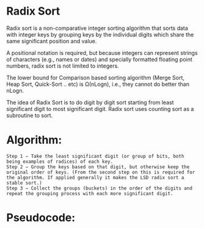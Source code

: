 # Radix Sort
Radix sort is a non-comparative integer sorting algorithm that sorts
data with integer keys by grouping keys by the individual digits which
share the same significant position and value.

A positional notation is required, but because integers can represent
strings of characters (e.g., names or dates) and specially formatted
floating point numbers, radix sort is not limited to integers.

The lower bound for Comparison based sorting algorithm (Merge Sort,
Heap Sort, Quick-Sort .. etc) is Ω(nLogn), i.e., they cannot do better
than nLogn.

The idea of Radix Sort is to do digit by digit sort starting from least
significant digit to most significant digit. Radix sort uses counting
sort as a subroutine to sort.

# Algorithm:

	Step 1 − Take the least significant digit (or group of bits, both being examples of radices) of each key.
	Step 2 − Group the keys based on that digit, but otherwise keep the original order of keys. (From the second step on this is required for the algorithm. If applied generally it makes the LSD radix sort a stable sort.)
	Step 3 − Collect the groups (buckets) in the order of the digits and repeat the grouping process with each more significant digit.


# Pseudocode:
```
```
